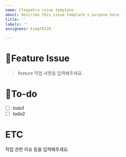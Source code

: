 ```yaml
---
name: Cleopatra issue template
about: Describe this issue template's purpose here.
title: ''
labels: ''
assignees: kimgt0128

---
```


# 📌Feature Issue
> feature 작업 사항을 입력해주세요.
   

# 📝To-do
 - [ ] todo1
 - [ ] todo2

# ETC
작업 관련 이슈 등을 입력해주세요.
